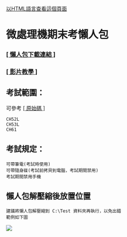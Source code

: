 <a href="https://github.com/iambjlu/109-2-wei-chu-li-ji-final-exam-package-for-lazy-human/blob/636958a64fec0592e75c347975904d50434e8166/README.md">以HTML語言查看這個頁面</a>

# 微處理機期末考懶人包</h1>

### [[ 懶人包下載連結 ]](https://github.com/iambjlu/109-2-wei-chu-li-ji-final-exam-package-for-lazy-human/raw/main/懶人包/微處理機期末考懶人包.zip)
### [[ 影片教學 ]](https://www.youtube.com/playlist?list=PLy3zXB5cF7FNddqZnTlcHq3roLsJUeqo8)



## 考試範圍：</h2>
可參考 [[ 原始碼 ]](https://github.com/iambjlu/109-2-wei-chu-li-ji-final-exam-package-for-lazy-human/tree/main/原始碼")

```
CH52L
CH53L
CH61
```

## 考試規定：

```
可帶筆電(考試時使用)
可帶隨身碟(考試前拷貝到電腦，考試期間禁用)
考試期間禁用手機
```

## 懶人包解壓縮後放置位置
```
建議將懶人包解壓縮到 C:\Test 資料夾再執行，以免出錯
範例如下圖
```
![](https://github.com/iambjlu/109-2-wei-chu-li-ji-final-exam-package-for-lazy-human/raw/main/懶人包/懶人包解壓縮後放置位置範例.jpg)
